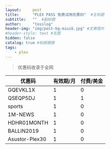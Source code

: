 ```yaml
---
layout:     post 
title:      "PLEX PASS 免费试用优惠码"  #主标题
subtitle:   ""  #副标题
author:     "tosslog" 
header-img: "img/post-bg-miui6.jpg" #文章图片
#header-style: text #无图
hidden: false
catalog: true #标题跟随
tags: 
    - plex
---
```


> 优惠码收录于全网

优惠码 | 有效期/月 | 付费/美金
-|-|-
GQEVKL1X | 1 | 0
QSEQP5DJ | 1 | 1
sports | 1 | 0
1M-NEWS | 1 | 0
HDHR01MONTH | 1 | 0
BALLIN2019 | 1 | 0
Asustor-Plex30 | 1 | 0
